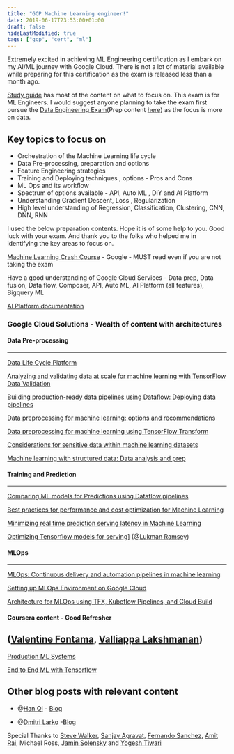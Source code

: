 ```yaml
---
title: "GCP Machine Learning engineer!"
date: 2019-06-17T23:53:00+01:00
draft: false
hideLastModified: true
tags: ["gcp", "cert", "ml"]
---
```

Extremely excited in achieving ML Engineering certification as I embark on my AI/ML journey with Google Cloud. There is not a lot of material available while preparing for this certification as the exam is released less than a month ago.

[Study guide](https://cloud.google.com/certification/guides/machine-learning-engineer) has most of the content on what to focus on. This exam is for ML Engineers. I would suggest anyone planning to take the exam first pursue the [Data Engineering Exam](https://cloud.google.com/certification/data-engineer)(Prep content [here](https://cloud.google.com/certification/data-engineer)) as the focus is more on data.

Key topics to focus on
----

* Orchestration of the Machine Learning life cycle
* Data Pre-processing, preparation and options
* Feature Engineering strategies
* Training and Deploying techniques , options - Pros and Cons
* ML Ops and its workflow
* Spectrum of options available - API, Auto ML , DIY and AI Platform
* Understanding Gradient Descent, Loss , Regularization
* High level understanding of Regression, Classification, Clustering, CNN, DNN, RNN

I used the below preparation contents. Hope it is of some help to you. Good luck with your exam. And thank you to the folks who helped me in identifying the key areas to focus on.

[Machine Learning Crash Course](https://developers.google.com/machine-learning/crash-course/) - Google - MUST read even if you are not taking the exam

Have a good understanding of Google Cloud Services - Data prep, Data fusion, Data flow, Composer, API, Auto ML, AI Platform (all features), Bigquery ML

[AI Platform documentation](https://cloud.google.com/ai-platform/docs?hl=en)

### Google Cloud Solutions - Wealth of content with architectures
#### Data Pre-processing
---- 

[Data Life Cycle Platform](https://cloud.google.com/solutions/data-lifecycle-cloud-platform)

[Analyzing and validating data at scale for machine learning with TensorFlow Data Validation](https://cloud.google.com/solutions/machine-learning/analyzing-and-validating-data-at-scale-for-ml-using-tfx)

[Building production-ready data pipelines using Dataflow: Deploying data pipelines](https://cloud.google.com/solutions/building-production-ready-data-pipelines-using-dataflow-deploying)

[Data preprocessing for machine learning: options and recommendations](https://cloud.google.com/solutions/machine-learning/data-preprocessing-for-ml-with-tf-transform-pt1)

[Data preprocessing for machine learning using TensorFlow Transform](https://cloud.google.com/solutions/machine-learning/data-preprocessing-for-ml-with-tf-transform-pt2)

[Considerations for sensitive data within machine learning datasets](https://cloud.google.com/solutions/sensitive-data-and-ml-datasets)

[Machine learning with structured data: Data analysis and prep](https://cloud.google.com/solutions/machine-learning/ml-on-structured-data-analysis-prep-1)

#### Training and Prediction
-----

[Comparing ML models for Predictions using Dataflow pipelines](https://cloud.google.com/solutions/comparing-ml-model-predictions-using-cloud-dataflow-pipelines)

[Best practices for performance and cost optimization for Machine Learning](https://cloud.google.com/solutions/machine-learning/best-practices-for-ml-performance-cost)

[Minimizing real time prediction serving latency in Machine Learning](https://cloud.google.com/solutions/machine-learning/minimizing-predictive-serving-latency-in-machine-learning)

[Optimizing Tensorflow models for serving](https://medium.com/google-cloud/optimizing-tensorflow-models-for-serving-959080e9ddbf)] (@[Lukman Ramsey](https://www.linkedin.com/in/lukmanramsey))

#### MLOps
-----

[MLOps: Continuous delivery and automation pipelines in machine learning](https://cloud.google.com/solutions/machine-learning/mlops-continuous-delivery-and-automation-pipelines-in-machine-learning)

[Setting up MLOps Environment on Google Cloud](https://cloud.google.com/solutions/machine-learning/setting-up-an-mlops-environment)

[Architecture for MLOps using TFX, Kubeflow Pipelines, and Cloud Build](https://cloud.google.com/solutions/machine-learning/architecture-for-mlops-using-tfx-kubeflow-pipelines-and-cloud-build)

#### Coursera content - Good Refresher 

 ([Valentine Fontama](https://www.linkedin.com/in/valentinefontama[), [Valliappa Lakshmanan](https://www.linkedin.com/in/valliappalakshmanan))
----

[Production ML Systems](https://www.coursera.org/learn/gcp-production-ml-systems/home/welcome)

[End to End ML with Tensorflow](https://www.coursera.org/learn/end-to-end-ml-tensorflow-gcp/home/welcome)

Other blog posts with relevant content
----

* @[Han Qi](https://www.linkedin.com/in/hanqi91/) - [Blog](https://towardsdatascience.com/20-days-to-google-cloud-professional-machine-learning-engineer-exam-beta-b48909499942)

* @[Dmitri Larko](https://www.linkedin.com/in/lerko/) -[Blog](https://deploy.live/blog/google-cloud-professional-machine-learning-engineer-certification-preparation-guide/)

Special Thanks to 
    [Steve Walker](https://www.linkedin.com/in/steve-walker-7473368/), [Sanjay Agravat](https://www.linkedin.com/in/sanjay-agravat-phd-545bab),
    [Fernando Sanchez](https://www.linkedin.com/in/fernandosanchezmunoz/), 
    [Amit Rai](https://www.linkedin.com/in/aamitrai/), 
    Michael Ross, 
    [Jamin Solensky](https://www.linkedin.com/in/jamin-solensky/) and 
    [Yogesh Tiwari](https://www.linkedin.com/in/yogeshtewari/)

